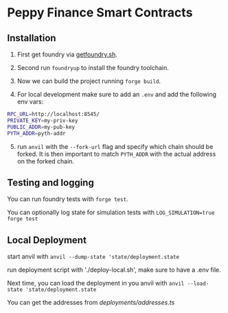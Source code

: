 # Peppy Finance Smart Contracts

## Installation

1. First get foundry via [getfoundry.sh](https://getfoundry.sh).

2. Second run `foundryup` to install the foundry toolchain.

3. Now we can build the project running `forge build`.

4. For local development make sure to add an `.env` and add the following env vars:

```bash
RPC_URL=http://localhost:8545/
PRIVATE_KEY=my-priv-key
PUBLIC_ADDR=my-pub-key
PYTH_ADDR=pyth-addr
```

5. run `anvil` with the `--fork-url` flag and specify which chain should be forked. It is then important
   to match `PYTH_ADDR` with the actual address on the forked chain.

## Testing and logging

You can run foundry tests with `forge test`.

You can optionally log state for simulation tests with `LOG_SIMULATION=true forge test`

## Local Deployment

start anvil with `anvil --dump-state 'state/deployment.state`

run deployment script with './deploy-local.sh', make sure to have a .env file.

Next time, you can load the deployment in you anvil with  `anvil --load-state 'state/deployment.state`

You can get the addresses from *deployments/addresses.ts*